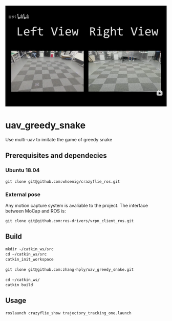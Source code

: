 [![IMAGE ALT TEXT HERE](./resources/greedy_snake_main.png)](https://www.bilibili.com/video/BV1mP4y1V7gY?spm_id_from=333.999.0.0)

# uav_greedy_snake

Use multi-uav to imitate the game of greedy snake

## Prerequisites and dependecies

### Ubuntu 18.04

```
git clone git@github.com:whoenig/crazyflie_ros.git
```
### External pose
Any motion capture system is avaliable to the project. The interface between MoCap and ROS is:
```
git clone git@github.com:ros-drivers/vrpn_client_ros.git
```

## Build

```
mkdir ~/catkin_ws/src
cd ~/catkin_ws/src
catkin_init_workspace

git clone git@github.com:zhang-hply/uav_greedy_snake.git

cd ~/catkin_ws/
catkin build
```
## Usage

```
roslaunch crazyflie_show trajectory_tracking_one.launch
```
